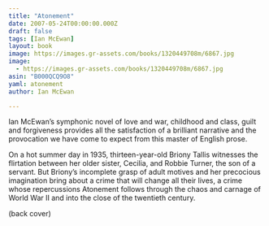 ```yaml
---
title: "Atonement"
date: 2007-05-24T00:00:00.000Z
draft: false
tags: [Ian McEwan]
layout: book
image: https://images.gr-assets.com/books/1320449708m/6867.jpg
image: 
  - https://images.gr-assets.com/books/1320449708m/6867.jpg
asin: "B000QCQ9O8"
yaml: atonement
author: Ian McEwan

---
```


Ian McEwan’s symphonic novel of love and war, childhood and class, guilt and forgiveness provides all the satisfaction of a brilliant narrative and the provocation we have come to expect from this master of English prose.  
  
On a hot summer day in 1935, thirteen-year-old Briony Tallis witnesses the flirtation between her older sister, Cecilia, and Robbie Turner, the son of a servant. But Briony’s incomplete grasp of adult motives and her precocious imagination bring about a crime that will change all their lives, a crime whose repercussions Atonement follows through the chaos and carnage of World War II and into the close of the twentieth century.  
  
(back cover)
